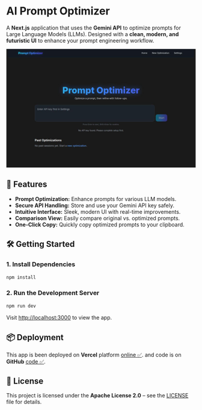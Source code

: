 # AI Prompt Optimizer

A **Next.js** application that uses the **Gemini API** to optimize prompts for Large Language Models (LLMs). Designed with a **clean, modern, and futuristic UI** to enhance your prompt engineering workflow.

![App Screenshot](./screen.png)

## 🚀 Features

- **Prompt Optimization:** Enhance prompts for various LLM models.  
- **Secure API Handling:** Store and use your Gemini API key safely.  
- **Intuitive Interface:** Sleek, modern UI with real-time improvements.  
- **Comparison View:** Easily compare original vs. optimized prompts.  
- **One-Click Copy:** Quickly copy optimized prompts to your clipboard.

## 🛠 Getting Started

### 1. Install Dependencies
```bash
npm install
```

### 2. Run the Development Server
```bash
npm run dev
```
Visit [http://localhost:3000](http://localhost:3000) to view the app.

## 📦 Deployment

This app is been deployed on **Vercel** platform [online ✅](https://prompt-optimizer-beta-ochre.vercel.app/). and code is on **GitHub** [code ✅](https://github.com/Daniyal0100101/prompt-optimizer).

## 📜 License

This project is licensed under the **Apache License 2.0** – see the [LICENSE](LICENSE) file for details.
